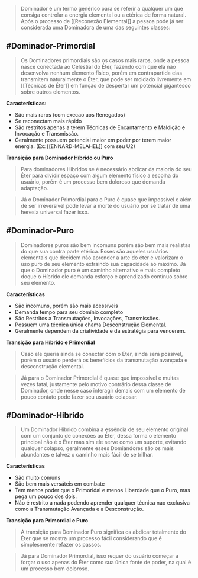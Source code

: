 > Dominador é um termo genérico para se referir a qualquer um que consiga controlar a energia elemental ou a etérica de forma natural. Após o processo de [[Reconexão Elemental]] a pessoa pode já ser considerada uma Dominadora de uma das seguintes classes:



## #Dominador-Primordial

> Os Dominadores primordiais são os casos mais raros, onde a pessoa nasce conectada ao Celestial do Éter, fazendo com que ela não desenvolva nenhum elemento físico, porém em contrapartida elas transmitem naturalmente o Éter, que pode ser moldado livremente em [[Técnicas de Éter]] em função de despertar um potencial gigantesco sobre outros elementos.

**Características:**

* São mais raros (com execao aos Renegados)
* Se reconectam mais rápido
* São restritos apenas a terem Técnicas de Encantamento e Maldição e Invocação e Transmissão.
* Geralmente possuem potencial maior em poder por terem maior energia. (Ex: [[ENNARD-MELAHEL]] com seu U2)

**Transição para Dominador Híbrido ou Puro**

> Para dominadores Hibridos se é necessário abdicar da maioria do seu Éter para dividir espaço com algum elemento físico a escolha do usuário, porém é um processo bem doloroso que demanda adaptação.

> Já o Dominador Primordial para o Puro é quase que impossível e além de ser irreversível pode levar a morte do usuário por se tratar de uma heresia universal fazer isso.


## #Dominador-Puro

> Dominadores puros são bem incomuns porém são bem mais realistas do que sua contra parte etérica. Esses são aqueles usuários elementais que decidem não aprender a arte do éter e valorizam o uso puro de seu elemento extraindo sua capacidade ao máximo. Já que o Dominador puro é um caminho alternativo e mais completo doque o Híbrido ele demanda esforço e aprendizado contínuo sobre seu elemento.

**Características**

* São incomuns, porém são mais acessíveis
* Demanda tempo para seu domínio completo
* São Restritos a Transmutações, Invocações, Transmissões.
* Possuem uma técnica única chama Desconstrução Elemental.
* Geralmente dependem da criatividade e da estratégia para vencerem. 

**Transição para Híbrido e Primordial**

> Caso ele queria ainda se conectar com o Éter, ainda será possível, porém o usuário perderá os benefícios da transmutação avançada e desconstrução elemental.

> Já para o Dominador Primordial é quase que impossível e muitas vezes fatal, justamente pelo motivo contrário dessa classe de Dominador, onde nesse caso interagir demais com um elemento de pouco contato pode fazer seu usuário colapsar.


## #Dominador-Hibrido

> Um Dominador Híbrido combina a essência de seu elemento original com um conjunto de conexões ao Éter, dessa forma o elemento principal não é o Éter mas sim ele serve como um suporte, evitando qualquer colapso, geralmente esses Domiandores são os mais abundantes e talvez o caminho mais fácil de se trilhar.

**Características** 

* São muito comuns
* São bem mais versáteis em combate
* Tem menos poder que o Primoridal e menos Liberdade que o Puro, mas pega um pouco dos dois.
* Não é restrito a nada podendo aprender qualquer técnica nao exclusiva como a Transmutação Avançada e a Desconstrução.

**Transição para Primordial e Puro**

> A transição para Dominador Puro significa os abdicar totalmente do Éter que se mostra um processo fácil considerando que é simplesmente refazer os passos.

> Já para Dominador Primordial, isso requer do usuário começar a forçar o uso apenas do Éter como sua única
> fonte de poder, na qual é um processo bem doloroso.
